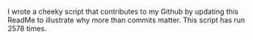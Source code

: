I wrote a cheeky script that contributes to my Github by updating this ReadMe to illustrate why more than commits matter. This script has run 2578 times.